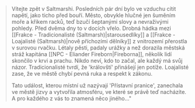 > Vítejte zpět v Saltmarshi. Posledních pár dní bylo ve vzduchu cítit napětí, jako ticho před bouří. Město, obvykle hlučné jen šuměním moře a křikem racků, teď bzučí šeptanými slovy a nevraživými pohledy. Před dvěma dny to v docích vřelo. Drobná hádka mezi [[Frakce - Tradicionalisté (Saltmarsh)|starousedlíky]] a [[Frakce - Loajalisté (Saltmarsh)|nově příchozími dělníky]] z vnitrozemí přerostla v surovou rvačku. Létaly pěsti, padaly urážky a než dorazila městská stráž kapitána [[NPC - Eliander Fireborn|Fireborna]], několik lidí skončilo v krvi a prachu. Nikdo neví, kdo to začal, ale každý má svůj názor. Tradicionalisté tvrdí, že 'královští' přinášejí jen potíže. Loajalisté zase, že ve městě chybí pevná ruka a respekt k zákonu.
> 
> Tato událost, kterou místní už nazývají 'Přístavní pranice', zanechala ve městě jizvy a vytvořila atmosféru, ve které se právě teď nacházíte. A pro každého z vás to znamená něco jiného..."